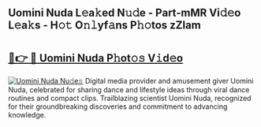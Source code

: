 ## Uomini Nuda L𝚎a𝚔ed N𝚞𝚍e - Part-mMR Vi𝚍𝚎o L𝚎a𝚔s - H𝚘𝚝 O𝚗𝚕yf𝚊ns P𝚑𝚘tos zZIam

# <h2><a href="http://kf0nrb7.oniu.top/?m=Uomini+Nuda">🔗👉 🔴 Uomini Nuda P𝚑ot𝚘𝚜 V𝚒d𝚎o</a></h2>

[![Uomini Nuda Nu𝚍e𝚜](https://i.imgur.com/0qMVB7G.gif)](http://kf0nrb7.oniu.top/?m=Uomini+Nuda)
Digital media provider and amusement giver Uomini Nuda, celebrated for sharing dance and lifestyle ideas through viral dance routines and compact clips. Trailblazing scientist Uomini Nuda, recognized for their groundbreaking discoveries and commitment to advancing knowledge.  
